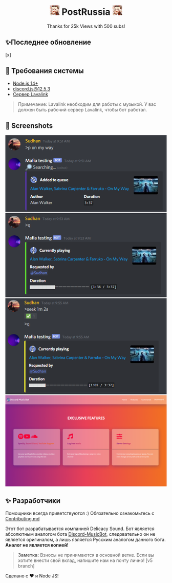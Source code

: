 <h1 align="center"><img src="./assets/logo.png" width="30px"> PostRussia <img src="./assets/logo.png" width="30px"></h1>
<p align="center">Thanks for 25k Views with 500 subs!</p>

## ✨Последнее обновление
[x]


## 🚧 Требования системы 

- [Node.js 14+](https://nodejs.org/en/download/)
- discord.js@12.5.3
- [Сервер Lavalink](https://github.com/freyacodes/Lavalink#server-configuration)

> Примечание: Lavalink необходим для работы с музыкой. У вас должен быть рабочий сервер Lavalink, чтобы бот работал.

## 📸 Screenshots

<div align="left"><img src="/assets/Screenshot_1.png"></div><div align="center"><img src="/assets/Screenshot_2.png"></div><div align="right"><img src="/assets/Screenshot_3.png"></div>

<div align="center"><img src="/assets/features.png"></div>


## ✨ Разработчики

Помощники всегда приветствуются :) Обязательно ознакомьтесь с [Contributing.md](/CONTRIBUTING.md)

Этот бот разрабатывается компанией Delicacy Sound. Бот является абсолютным аналогом бота [Discord-MusicBot](https://github.com/SudhanPlayz/Discord-MusicBot), следовательно он не является оригиналом, а лишь является Русским аналогом данного бота. **Аналог не является копией!**
> **Заметка:** Взносы не принимаются в основной ветке. Если вы хотите внести свой вклад, напишите нам на почту лично! [v5 branch]

Сделано с :heart: и Node JS!
